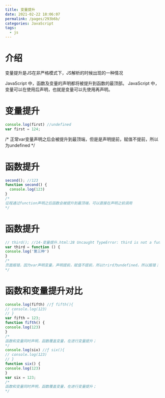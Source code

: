 ```yaml
---
title: 变量提升
date: 2021-02-22 18:06:07
permalink: /pages/293b6b/
categories: JavaScript
tags:
  - js
---
```

# 介绍

变量提升是JS在非严格模式下，JS解析的时候出现的一种情况

<!-- more -->

JavaScript 中，函数及变量的声明都将被提升到函数的最顶部。
JavaScript 中，变量可以在使用后声明，也就是变量可以先使用再声明。
# 变量提升
```js
console.log(first) //undefined
var first = 124;
```
/*
正常var变量声明之后会被提升到最顶端，但是是声明提前，赋值不提前，所以为undefined
*/
# 函数提升
```js
second(); //123
function second() {
  console.log(123)
}
/*
征程通过function声明之后函数会被提升到最顶端，可以直接在声明之前调用
*/
```
# 函数提升
```js
// third(); //14-变量提升.html:28 Uncaught TypeError: third is not a function
var third = function () {
console.log('第三种')
}
/*
页面报错，因为var声明变量，声明提前，赋值不提前，所以trird为undefined，所以报错；
*/
```
# 函数和变量提升对比
```js
console.log(fifth) //ƒ fifth(){
// console.log(123)
// }
var fifth = 123;
function fifth() {
console.log(123)
}
/*
函数和变量同时声明，函数覆盖变量，在进行变量提升；
*/
console.log(six) //ƒ six(){
// console.log(123)
// }
function six() {
console.log(123)
}
var six = 123;
/*
函数和变量同时声明，函数覆盖变量，在进行变量提升；
*/
```